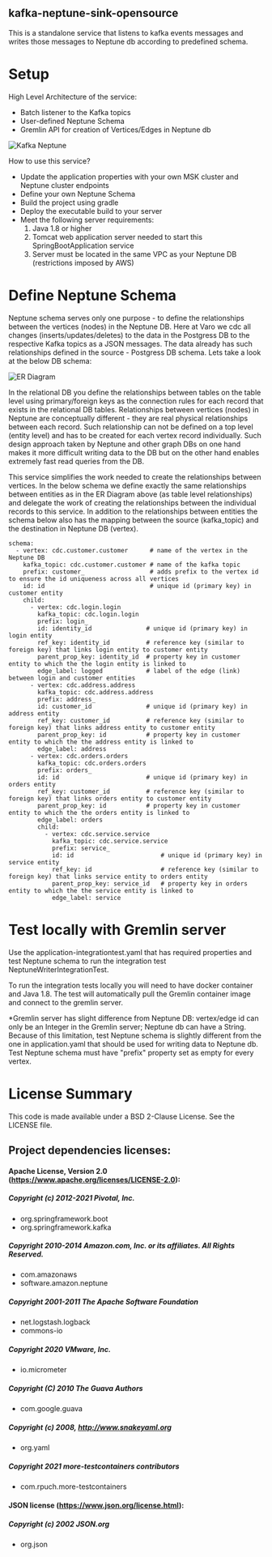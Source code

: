 ## kafka-neptune-sink-opensource

This is a standalone service that listens to kafka events messages and writes those messages to Neptune db according to predefined schema.

# Setup

High Level Architecture of the service:
- Batch listener to the Kafka topics
- User-defined Neptune Schema
- Gremlin API for creation of Vertices/Edges in Neptune db

![Kafka Neptune](kafka-neptune.png)

How to use this service?
- Update the application properties with your own MSK cluster and Neptune cluster endpoints
- Define your own Neptune Schema
- Build the project using gradle
- Deploy the executable build to your server
- Meet the following server requirements:
    1. Java 1.8 or higher
    2. Tomcat web application server needed to start this SpringBootApplication service
    3. Server must be located in the same VPC as your Neptune DB (restrictions imposed by AWS)
    
    
# Define Neptune Schema

Neptune schema serves only one purpose - to define the relationships between the vertices (nodes) in the Neptune DB.
Here at Varo we cdc all changes (inserts/updates/deletes) to the data in the Postgress DB to the respective Kafka topics as a JSON messages. The data already has such relationships defined in the source - Postgress DB schema. Lets take a look at the below DB schema:

![ER Diagram](er-diagram.png)

In the relational DB you define the relationships between tables on the table level using primary/foreign keys as the connection rules for each record that exists in the relational DB tables.
Relationships between vertices (nodes) in Neptune are conceptually different - they are real physical relationships between each record. Such relationship can not be defined on a top level (entity level) and has to be created for each vertex record individually. Such design approach taken by Neptune and other graph DBs on one hand makes it more difficult writing data to the DB but on the other hand enables extremely fast read queries from the DB.

This service simplifies the work needed to create the relationships between vertices. In the below schema we define exactly the same relationships between entities as in the ER Diagram above (as table level relationships) and delegate the work of creating the relationships between the individual records to this service.
In addition to the relationships between entities the schema below also has the mapping between the source (kafka_topic) and the destination in Neptune DB (vertex).

    schema:
      - vertex: cdc.customer.customer      # name of the vertex in the Neptune DB
        kafka_topic: cdc.customer.customer # name of the kafka topic
        prefix: customer_                  # adds prefix to the vertex id to ensure the id uniqueness across all vertices
        id: id                             # unique id (primary key) in customer entity
        child:
          - vertex: cdc.login.login
            kafka_topic: cdc.login.login
            prefix: login_
            id: identity_id               # unique id (primary key) in login entity
            ref_key: identity_id          # reference key (similar to foreign key) that links login entity to customer entity
            parent_prop_key: identity_id  # property key in customer entity to which the the login entity is linked to
            edge_label: logged            # label of the edge (link) between login and customer entities
          - vertex: cdc.address.address
            kafka_topic: cdc.address.address
            prefix: address_
            id: customer_id               # unique id (primary key) in address entity
            ref_key: customer_id          # reference key (similar to foreign key) that links address entity to customer entity
            parent_prop_key: id           # property key in customer entity to which the the address entity is linked to
            edge_label: address
          - vertex: cdc.orders.orders
            kafka_topic: cdc.orders.orders
            prefix: orders_
            id: id                        # unique id (primary key) in orders entity
            ref_key: customer_id          # reference key (similar to foreign key) that links orders entity to customer entity
            parent_prop_key: id           # property key in customer entity to which the the orders entity is linked to
            edge_label: orders
            child:
              - vertex: cdc.service.service
                kafka_topic: cdc.service.service
                prefix: service_
                id: id                        # unique id (primary key) in service entity
                ref_key: id                   # reference key (similar to foreign key) that links service entity to orders entity
                parent_prop_key: service_id   # property key in orders entity to which the the service entity is linked to
                edge_label: service



# Test locally with Gremlin server

Use the application-integrationtest.yaml that has required properties and test Neptune schema to run the integration test NeptuneWriterIntegrationTest.

To run the integration tests locally you will need to have docker container and Java 1.8. The test will automatically pull the Gremlin container image and connect to the gremlin server.

*Gremlin server has slight difference from Neptune DB: vertex/edge id can only be an Integer in the Gremlin server; Neptune db can have a String. Because of this limitation, test Neptune schema is slightly different from the one in application.yaml that should be used for writing data to Neptune db. Test Neptune schema must have "prefix" property set as empty for every vertex.

# License Summary

This code is made available under a BSD 2-Clause License. See the LICENSE file.

## Project dependencies licenses:

#### Apache License, Version 2.0 (https://www.apache.org/licenses/LICENSE-2.0):

##### Copyright (c) 2012-2021 Pivotal, Inc.
- org.springframework.boot
- org.springframework.kafka

##### Copyright 2010-2014 Amazon.com, Inc. or its affiliates. All Rights Reserved.
- com.amazonaws
- software.amazon.neptune

##### Copyright 2001-2011 The Apache Software Foundation
- net.logstash.logback 
- commons-io

##### Copyright 2020 VMware, Inc.
- io.micrometer

##### Copyright (C) 2010 The Guava Authors
- com.google.guava

##### Copyright (c) 2008, http://www.snakeyaml.org
- org.yaml

##### Copyright 2021 more-testcontainers contributors
- com.rpuch.more-testcontainers

#### JSON license (https://www.json.org/license.html):
##### Copyright (c) 2002 JSON.org
- org.json
